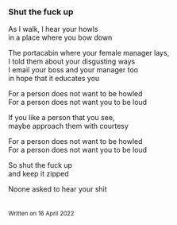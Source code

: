 ### Shut the fuck up

As I walk, I hear your howls\
in a place where you bow down

The portacabin where your female manager lays,\
I told them about your disgusting ways\
I email your boss and your manager too\
in hope that it educates you

For a person does not want to be howled\
For a person does not want you to be loud

If you like a person that you see,\
maybe approach them with courtesy

For a person does not want to be howled\
For a person does not want you to be loud

So shut the fuck up\
and keep it zipped

Noone asked to hear your shit\
&nbsp;  
&nbsp;  
<sub>Written on 16 April 2022</sub>
